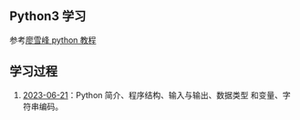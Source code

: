 ## Python3 学习

参考[廖雪峰 python 教程](https://www.liaoxuefeng.com/wiki/1016959663602400#0)

## 学习过程

1. [2023-06-21](.\docs\230620.md)：Python 简介、程序结构、输入与输出、数据类型
和变量、字符串编码。
